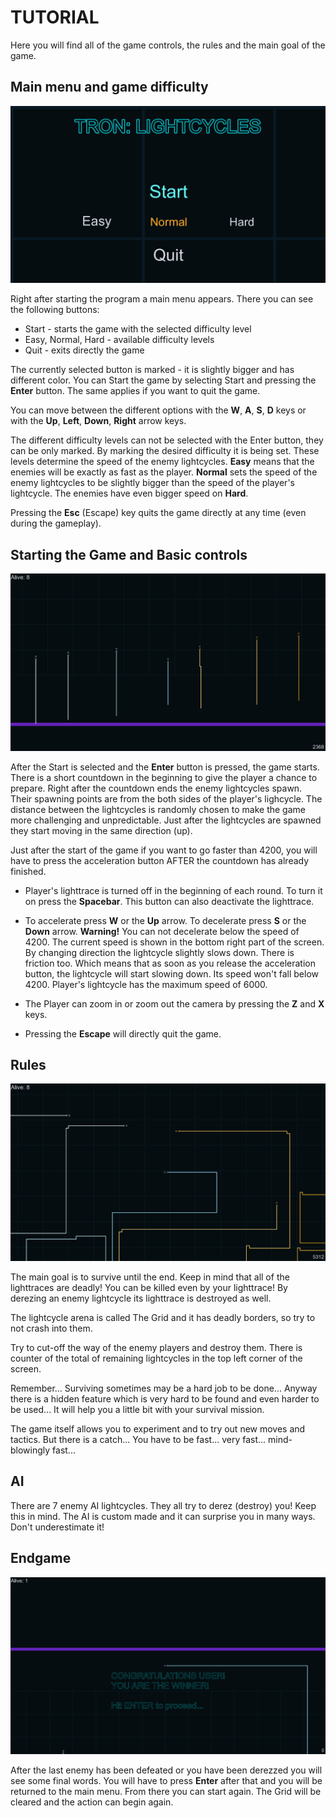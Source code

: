 # TUTORIAL

Here you will find all of the game controls, the rules and the main goal of the game.

## Main menu and game difficulty

![The Main Menu](https://github.com/GeorgiSGeorgiev/TronLightcycles/blob/master/StartMenuImage.png)

Right after starting the program a main menu appears. There you can see the following buttons:

* Start - starts the game with the selected difficulty level
* Easy, Normal, Hard - available difficulty levels
* Quit - exits directly the game

The currently selected button is marked - it is slightly bigger and has different color. You can Start the game by selecting Start and pressing the **Enter** button. The same applies if you want to quit the game.

You can move between the different options with the **W**, **A**, **S**, **D** keys or with the **Up**, **Left**, **Down**, **Right** arrow keys.

The different difficulty levels can not be selected with the Enter button, they can be only marked. By marking the desired difficulty it is being set. These levels determine the speed of the enemy lightcycles. **Easy** means that the enemies will be exactly as fast as the player. **Normal** sets the speed of the enemy lightcycles to be slightly bigger than the speed of the player's lightcycle. The enemies have even bigger speed on **Hard**.

Pressing the **Esc** (Escape) key quits the game directly at any time (even during the gameplay).

## Starting the Game and Basic controls

![The Starting Position](https://github.com/GeorgiSGeorgiev/TronLightcycles/blob/master/TheGame.png)

After the Start is selected and the **Enter** button is pressed, the game starts. There is a short countdown in the beginning to give the player a chance to prepare. Right after the countdown ends the enemy lightcycles spawn. Their spawning points are from the both sides of the player's lighcycle. The distance between the lightcycles is randomly chosen to make the game more challenging and unpredictable. Just after the lightcycles are spawned they start moving in the same direction (up).

Just after the start of the game if you want to go faster than 4200, you will have to press the acceleration button AFTER the countdown has already finished.

* Player's lighttrace is turned off in the beginning of each round. To turn it on press the **Spacebar**. This button can also deactivate the lighttrace.

* To accelerate press **W** or the **Up** arrow. To decelerate press **S** or the **Down** arrow. **Warning!** You can not decelerate below the speed of 4200. The current speed is shown in the bottom right part of the screen. By changing direction the lightcycle slightly slows down. There is friction too. Which means that as soon as you release the acceleration button, the lightcycle will start slowing down. Its speed won't fall below 4200. Player's lightcycle has the maximum speed of 6000.

* The Player can zoom in or zoom out the camera by pressing the **Z** and **X** keys.

* Pressing the **Escape** will directly quit the game.

## Rules

![Gameplay](https://github.com/GeorgiSGeorgiev/TronLightcycles/blob/master/Gameplay.png)

The main goal is to survive until the end. Keep in mind that all of the lighttraces are deadly! You can be killed even by your lighttrace! By derezing an enemy lightcycle its lighttrace is destroyed as well.

The lightcycle arena is called The Grid and it has deadly borders, so try to not crash into them.

Try to cut-off the way of the enemy players and destroy them. There is counter of the total of remaining lightcycles in the top left corner of the screen.

Remember... Surviving sometimes may be a hard job to be done... Anyway there is a hidden feature which is very hard to be found and even harder to be used... It will help you a little bit with your survival mission.

The game itself allows you to experiment and to try out new moves and tactics. But there is a catch... You have to be fast... very fast... mind-blowingly fast...

## AI

There are 7 enemy AI lightcycles. They all try to derez (destroy) you! Keep this in mind. The AI is custom made and it can surprise you in many ways. Don't underestimate it!

## Endgame

![The End](https://github.com/GeorgiSGeorgiev/TronLightcycles/blob/master/Endgame.png)

After the last enemy has been defeated or you have been derezzed you will see some final words. You will have to press **Enter** after that and you will be returned to the main menu. From there you can start again. The Grid will be cleared and the action can begin again.

